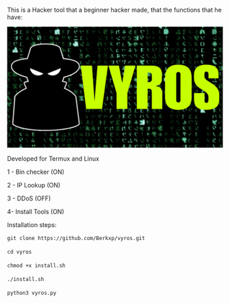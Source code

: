 This is a Hacker tool that a beginner hacker made, that the functions that he have:

![Banner](https://github.com/Berkxp/vyros/blob/main/imgs/Picsart_25-04-15_18-05-59-614.jpg?raw=true)

Developed for Termux and Linux

1 - Bin checker (ON)

2 - IP Lookup (ON)

3 - DDoS (OFF)

4- Install Tools (ON)

Installation steps:

```
git clone https://github.com/Berkxp/vyros.git

cd vyros

chmod +x install.sh

./install.sh

python3 vyros.py
```
